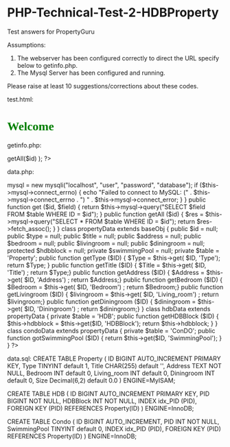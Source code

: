 PHP-Technical-Test-2-HDBProperty
================================

Test answers for PropertyGuru



Assumptions:
1. The webserver has been configured correctly to direct the URL specify below to getinfo.php.
2. The Mysql Server has been configured and running.

Please raise at least 10 suggestions/corrections about these codes.

test.html:

<!DOCTYPE HTML PUBLIC "-//W3C//DTD HTML 4.01 Transitional//EN" "http://www.w3.org/TR/html4/loose.dtd">
<HTML xmlns:fb="http://www.facebook.com/2008/fbml">
<HEAD>
<SCRIPT SRC="http://code.jquery.com/jquery-1.7.2.js"></SCRIPT>
<script>
<!--//
Get the data using ajax
//-->
$.get(
    "/getinfo/111", {},
    function(data) { $('.InfoDiv').html(data); }
);
</script>
</HEAD>
<BODY>
<H1><FONT FACE="verdana" COLOR="green">Welcome</FONT></H1>
<CENTER><DIV CLASS="InfoDiv"></DIV></CENTER>
</BODY>
<DIV ID="fb-root"></DIV>
<SCRIPT></SCRIPT>
</HTML>

getinfo.php:

<?php
require_once("data.php");

$ArrayURL = split('/', $_SERVER[REQUEST_URI]));
$id = $ArrayURL[1];
$data = new dataObj();

if (is_object($data) = true) $status = '200 OK';
$status_header = 'HTTP/1.1 $status';

header($status_header);
return json_encode( $data->getAll($id) );

?>

data.php:

<?php

class baseObj {
    public $mysql = null;
    private $table = null;

    public function __construct ()
    {
        $this->mysql = new mysqli("localhost", "user", "password", "database");
        if ($this->mysql->connect_errno) {
            echo "Failed to connect to MySQL: (" . $this->mysql->connect_errno . ") " . $this->mysql->connect_error;
        }
    }

    public function get ($id, $field)
    {
        return $this->mysql->query("SELECT $field FROM $table WHERE ID = $id");
    }

    public function getAll ($id)
    {
        $res = $this->mysql->query("SELECT * FROM $table WHERE ID = $id");
        return $res->fetch_assoc();
    }
}

class propertyData extends baseObj {
    public $id = null;
    public $type = null;
    public $title = null;
    public $address = null;
    public $bedroom = null;
    public $livingroom = null;
    public $diningroom = null;
    protected $hdbblock = null;
    private $swimmingPool = null;

    private $table = 'Property';

    public function getType ($ID) { $Type = $this->get( $ID, 'Type'); return $Type; }
    public function getTitle ($ID) { $Title = $this->get( $ID, 'Title') ; return $Type;}
    public function getAddress ($ID) { $Address = $this->get( $ID, 'Address') ; return $Address;}
    public function getBedroom ($ID) { $Bedroom = $this->get( $ID, 'Bedroom') ; return $Bedroom;}
    public function getLivingroom ($ID) { $livingroom = $this->get( $ID, 'Living_room') ; return $livingroom;}
    public function getDiningroom ($ID) { $diningroom = $this->get( $ID, 'Diningroom') ; return $diningroom;}
}

class hdbData extends propertyData {
    private $table = 'HDB';
    public function getHDBBlock ($ID) { $this->hdbblock = $this->get($ID, 'HDBBlock'); return $this->hdbblock; }
}

class condoData extends propertyData {
    private $table = 'ConDO';
    public function gotSwimmingPool ($ID)
    {
        return $this->get($ID, 'SwimmingPool');
    }
}

?>

data.sql:
CREATE TABLE Property (
    ID BIGINT AUTO_INCREMENT PRIMARY KEY,
    Type TINYINT default 1,
    Title CHAR(255) default '',
    Address TEXT NOT NULL,
    Bedroom INT default 0,
    Living_room INT default 0,
    Diningroom INT default 0,
    Size Decimal(6,2) default 0.0
) ENGINE=MyISAM;

CREATE TABLE HDB (
    ID BIGINT AUTO_INCREMENT PRIMARY KEY,
    PID BIGINT NOT NULL,
    HDBBlock INT NOT NULL,
    INDEX idx_PID (PID), 
    FOREIGN KEY (PID) REFERENCES Property(ID)
) ENGINE=InnoDB;

CREATE TABLE Condo (
    ID BIGINT AUTO_INCREMENT,
    PID INT NOT NULL,
    SwimmingPool TINYINT default 0,
    INDEX idx_PID (PID), 
    FOREIGN KEY (PID) REFERENCES Property(ID)
) ENGINE=InnoDB;


